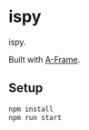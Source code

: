 # ispy

ispy.

Built with [A-Frame](https://aframe.io).

## Setup

```sh
npm install
npm run start
```
